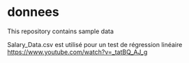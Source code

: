 # donnees
This repository contains sample data<br>

Salary_Data.csv est utilisé pour un test de régression linéaire <br>
https://www.youtube.com/watch?v=_tatBQ_AJ_g 
